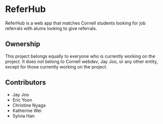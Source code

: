 # ReferHub

ReferHub is a web app that matches Cornell students looking for job referrals with alums looking to give referrals.

## Ownership

This project belongs equally to everyone who is currently working on the project. It does not belong to Cornell webdev, Jay Joo, or any other entity, except for those currently working on the project.

## Contributors

- Jay Joo
- Eric Yoon
- Christine  Nyaga
- Katherine Wei
- Sylvia Han
